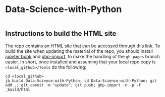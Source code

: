 # Data-Science-with-Python


```{tableofcontents}
```


## Instructions to build the HTML site

The repo contains an HTML site that can be accessed through [this link](https://compbiochbiophlab.gihub.io/Data-Science-with-Python/intro.html). To build the site when updating the material of the repo, you should install [jupyter book](https://jupyterbook.org/en/stable/intro.html) and [ghp-import](https://pypi.org/project/ghp-import/), to make the handling of the `gh-pages` branch easier. In short, once installed and assuming that your local repo copy is `<local_github>/Tools` do the following:

```
cd <local_github>
jb build Data-Science-with-Python; cd Data-Science-with-Python; git add .; git commit -m "update"; git push; ghp-import -n -p -f _build/html
```